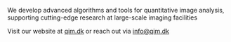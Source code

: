 We develop advanced algorithms and tools for quantitative image analysis, supporting cutting-edge research at large-scale imaging facilities 

Visit our website at [qim.dk](https://qim.dk/) or reach out via info@qim.dk
